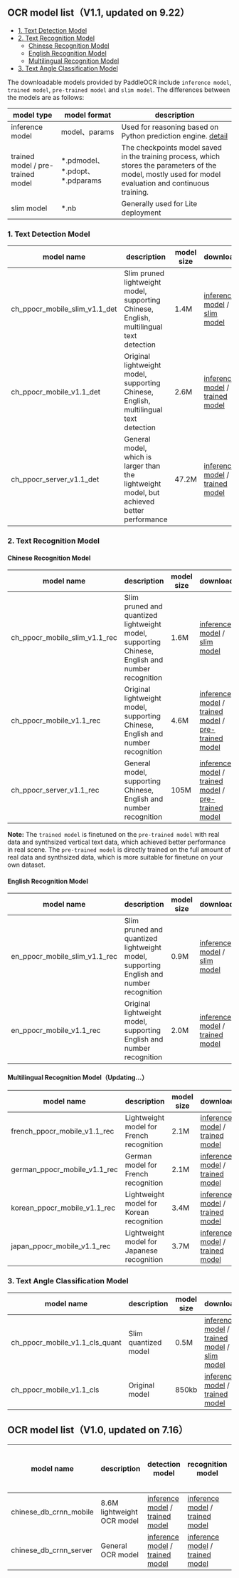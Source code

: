 ## OCR model list（V1.1, updated on 9.22）

- [1. Text Detection Model](#Detection)
- [2. Text Recognition Model](#Recognition)
    - [Chinese Recognition Model](#Chinese)
    - [English Recognition Model](#English)
    - [Multilingual Recognition Model](#Multilingual)
- [3. Text Angle Classification Model](#Angle)

The downloadable models provided by PaddleOCR include `inference model`, `trained model`, `pre-trained model` and `slim model`. The differences between the models are as follows:

|model type|model format|description|
|-|-|-|
|inference model|model、params|Used for reasoning based on Python prediction engine. [detail](./inference_en.md)|
|trained model / pre-trained model|\*.pdmodel、\*.pdopt、\*.pdparams|The checkpoints model saved in the training process, which stores the parameters of the model, mostly used for model evaluation and continuous training.|
|slim model|\*.nb|Generally used for Lite deployment|


<a name="Detection"></a>
### 1. Text Detection Model
|model name|description|model size|download|
|-|-|-|-|
|ch_ppocr_mobile_slim_v1.1_det|Slim pruned lightweight model, supporting Chinese, English, multilingual text detection|1.4M|[inference model](https://paddleocr.bj.bcebos.com/20-09-22/mobile-slim/det/ch_ppocr_mobile_v1.1_det_prune_infer.tar) / [slim model](https://paddleocr.bj.bcebos.com/20-09-22/mobile-slim/det/ch_ppocr_mobile_v1.1_det_prune_opt.nb)|
|ch_ppocr_mobile_v1.1_det|Original lightweight model, supporting Chinese, English, multilingual text detection|2.6M|[inference model](https://paddleocr.bj.bcebos.com/20-09-22/mobile/det/ch_ppocr_mobile_v1.1_det_infer.tar) / [trained model](https://paddleocr.bj.bcebos.com/20-09-22/mobile/det/ch_ppocr_mobile_v1.1_det_train.tar)|
|ch_ppocr_server_v1.1_det|General model, which is larger than the lightweight model, but achieved better performance|47.2M|[inference model](https://paddleocr.bj.bcebos.com/20-09-22/server/det/ch_ppocr_server_v1.1_det_infer.tar) / [trained model](https://paddleocr.bj.bcebos.com/20-09-22/server/det/ch_ppocr_server_v1.1_det_train.tar)|


<a name="Recognition"></a>
### 2. Text Recognition Model

<a name="Chinese"></a>
#### Chinese Recognition Model
|model name|description|model size|download|
|-|-|-|-|
|ch_ppocr_mobile_slim_v1.1_rec|Slim pruned and quantized lightweight model, supporting Chinese, English and number recognition|1.6M|[inference model](https://paddleocr.bj.bcebos.com/20-09-22/mobile-slim/rec/ch_ppocr_mobile_v1.1_rec_quant_infer.tar) / [slim model](https://paddleocr.bj.bcebos.com/20-09-22/mobile-slim/rec/ch_ppocr_mobile_v1.1_rec_quant_opt.nb)|
|ch_ppocr_mobile_v1.1_rec|Original lightweight model, supporting Chinese, English and number recognition|4.6M|[inference model](https://paddleocr.bj.bcebos.com/20-09-22/mobile/rec/ch_ppocr_mobile_v1.1_rec_infer.tar) / [trained model](https://paddleocr.bj.bcebos.com/20-09-22/mobile/rec/ch_ppocr_mobile_v1.1_rec_train.tar) / [pre-trained model](https://paddleocr.bj.bcebos.com/20-09-22/mobile/rec/ch_ppocr_mobile_v1.1_rec_pre.tar)|
|ch_ppocr_server_v1.1_rec|General model, supporting Chinese, English and number recognition|105M|[inference model](https://paddleocr.bj.bcebos.com/20-09-22/server/rec/ch_ppocr_server_v1.1_rec_infer.tar) / [trained model](https://paddleocr.bj.bcebos.com/20-09-22/server/rec/ch_ppocr_server_v1.1_rec_train.tar) / [pre-trained model](https://paddleocr.bj.bcebos.com/20-09-22/server/rec/ch_ppocr_server_v1.1_rec_pre.tar)|

**Note:** The `trained model` is finetuned on the `pre-trained model` with real data and synthsized vertical text data, which achieved better performance in real scene. The `pre-trained model` is directly trained on the full amount of real data and synthsized data, which is more suitable for finetune on your own dataset.

<a name="English"></a>
#### English Recognition Model
|model name|description|model size|download|
|-|-|-|-|
|en_ppocr_mobile_slim_v1.1_rec|Slim pruned and quantized lightweight model, supporting English and number recognition|0.9M|[inference model](https://paddleocr.bj.bcebos.com/20-09-22/mobile-slim/en/en_ppocr_mobile_v1.1_rec_quant_infer.tar) / [slim model](https://paddleocr.bj.bcebos.com/20-09-22/mobile-slim/en/en_ppocr_mobile_v1.1_rec_quant_opt.nb)|
|en_ppocr_mobile_v1.1_rec|Original lightweight model, supporting English and number recognition|2.0M|[inference model](https://paddleocr.bj.bcebos.com/20-09-22/mobile/en/en_ppocr_mobile_v1.1_rec_infer.tar) / [trained model](https://paddleocr.bj.bcebos.com/20-09-22/mobile/en/en_ppocr_mobile_v1.1_rec_train.tar)|

<a name="Multilingual"></a>
#### Multilingual Recognition Model（Updating...）
|model name|description|model size|download|
|-|-|-|-|
| french_ppocr_mobile_v1.1_rec |Lightweight model for French recognition|2.1M|[inference model](https://paddleocr.bj.bcebos.com/20-09-22/mobile/fr/french_ppocr_mobile_v1.1_rec_infer.tar) / [trained model](https://paddleocr.bj.bcebos.com/20-09-22/mobile/fr/french_ppocr_mobile_v1.1_rec_train.tar)|
| german_ppocr_mobile_v1.1_rec |German model for French recognition|2.1M|[inference model](https://paddleocr.bj.bcebos.com/20-09-22/mobile/ge/german_ppocr_mobile_v1.1_rec_infer.tar) / [trained model](https://paddleocr.bj.bcebos.com/20-09-22/mobile/ge/german_ppocr_mobile_v1.1_rec_train.tar)|
| korean_ppocr_mobile_v1.1_rec |Lightweight model for Korean recognition|3.4M|[inference model](https://paddleocr.bj.bcebos.com/20-09-22/mobile/kr/korean_ppocr_mobile_v1.1_rec_infer.tar) / [trained model](https://paddleocr.bj.bcebos.com/20-09-22/mobile/kr/korean_ppocr_mobile_v1.1_rec_train.tar)|
| japan_ppocr_mobile_v1.1_rec |Lightweight model for Japanese recognition|3.7M|[inference model](https://paddleocr.bj.bcebos.com/20-09-22/mobile/jp/japan_ppocr_mobile_v1.1_rec_infer.tar) / [trained model](https://paddleocr.bj.bcebos.com/20-09-22/mobile/jp/japan_ppocr_mobile_v1.1_rec_train.tar)|


<a name="Angle"></a>
### 3. Text Angle Classification Model
|model name|description|model size|download|
|-|-|-|-|
|ch_ppocr_mobile_v1.1_cls_quant|Slim quantized model|0.5M|[inference model](https://paddleocr.bj.bcebos.com/20-09-22/cls/ch_ppocr_mobile_v1.1_cls_quant_infer.tar) / [trained model](https://paddleocr.bj.bcebos.com/20-09-22/cls/ch_ppocr_mobile_v1.1_cls_quant_train.tar) / [slim model]()|
|ch_ppocr_mobile_v1.1_cls|Original model|850kb|[inference model](https://paddleocr.bj.bcebos.com/20-09-22/cls/ch_ppocr_mobile_v1.1_cls_infer.tar) / [trained model](https://paddleocr.bj.bcebos.com/20-09-22/cls/ch_ppocr_mobile_v1.1_cls_train.tar)|


## OCR model list（V1.0, updated on 7.16）
|model name|description|detection model|recognition model|recognition model supporting space recognition|
|-|-|-|-|-|
|chinese_db_crnn_mobile|8.6M lightweight OCR model|[inference model](https://paddleocr.bj.bcebos.com/ch_models/ch_det_mv3_db_infer.tar) / [trained model](https://paddleocr.bj.bcebos.com/ch_models/ch_det_mv3_db.tar)|[inference model](https://paddleocr.bj.bcebos.com/ch_models/ch_rec_mv3_crnn_infer.tar) / [trained model](https://paddleocr.bj.bcebos.com/ch_models/ch_rec_mv3_crnn.tar)|[inference model](https://paddleocr.bj.bcebos.com/ch_models/ch_rec_mv3_crnn_enhance_infer.tar) / [trained model](https://paddleocr.bj.bcebos.com/ch_models/ch_rec_mv3_crnn_enhance.tar)
|chinese_db_crnn_server|General OCR model|[inference model](https://paddleocr.bj.bcebos.com/ch_models/ch_det_r50_vd_db_infer.tar) / [trained model](https://paddleocr.bj.bcebos.com/ch_models/ch_det_r50_vd_db.tar)|[inference model](https://paddleocr.bj.bcebos.com/ch_models/ch_rec_r34_vd_crnn_infer.tar) / [trained model](https://paddleocr.bj.bcebos.com/ch_models/ch_rec_r34_vd_crnn.tar)|[inference model](https://paddleocr.bj.bcebos.com/ch_models/ch_rec_r34_vd_crnn_enhance_infer.tar) / [trained model](https://paddleocr.bj.bcebos.com/ch_models/ch_rec_r34_vd_crnn_enhance.tar)
